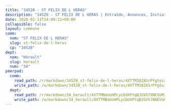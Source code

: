 ```yaml
---
title: "34520 - ST FELIX DE L HERAS"
description: "34520 - ST FELIX DE L HERAS | Entraide, Annonces, Initiatives"
date: 2020-01-11T14:09:21+09:00
collapsible: false
layout: commune
comm:
  nom: "ST FELIX DE L HERAS"
  slug: st-felix-de-l-heras
  cp: "34520"
dept:
  nom: "Hérault"
  slug: herault
  num: "34"
peerpad:
  comm:
    read_path: /r/markdown/34520_st-felix-de-l-heras/4XTTM38ZASrPYgSszxztdo2GBab76i3pbLYfPypPQJ4d7hQGx
    write_path: /w/markdown/34520_st-felix-de-l-heras/4XTTM38ZASrPYgSszxztdo2GBab76i3pbLYfPypPQJ4d7hQGx-K3TgUjoTkpGbFugYJoYGM6HKfyNzT22nQzehki4AaDejtGRBsbFXvV936A6DoE5VLaS2CRprVTGHyZ8MZGCecEi5TgsVRJiPHBDiCiDzfknme66YSo3G8V25Z5N6FXpACD5R2bWx
  dept:
    read_path: /r/markdown/34_herault/4XTTMBaUoHPLycDdXPtqBJGVh78NEVoMZNyf8Wnh1X5DK6Ew8
    write_path: /w/markdown/34_herault/4XTTMBaUoHPLycDdXPtqBJGVh78NEVoMZNyf8Wnh1X5DK6Ew8-K3TgTd4rzWVX1F82NgGyNepGUxhqCmodCALjxNZeEdBQWQhd1NJYx1gHMW9QBLL6sN41ALXRejLsG2VetgVferfVncrvVCz47dChJvN8ouQLRMdWs4KpxKPeRYR1nspmhzdBqF8J
---
```



